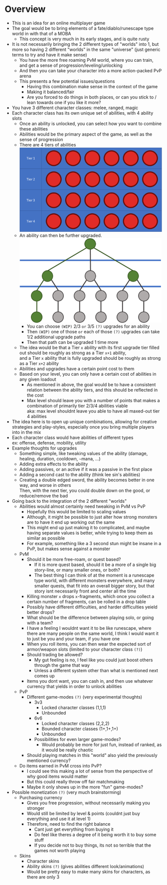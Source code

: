 
# Overview

- This is an idea for an online multiplayer game
- The goal would be to bring elements of a fate/diablo/runescape type world in with that of a MOBA
    - This concept is very much in its early stages, and is quite rusty
- It is not necessarily bringing the 2 different types of "worlds" into 1, but more so having 2 different "worlds" in the same "universe" (just generic terms to try and have it make sense)
    - You have the more free roaming PvM world, where you can train, and get a sense of progression/leveling/unlocking
    - And then you can take your character into a more action-packed PvP arena
    - This presents a few potential issues/questions
        - Having this combination make sense in the context of the game
        - Making it balanced/fair
        - Are you forced to do things in both places, or can you stick to / lean towards one if you like it more?
- You have 3 different character classes: melee, ranged, magic
- Each character class has its own unique set of abilities, with 4 ability slots
    - Once an ability is unlocked, you can select how you want to combine these abilities
    - Abilities would be the primary aspect of the game, as well as the sense of progression
    - There are 4 tiers of abilities  
    ![Ability Tiers](ability-tiers.png)
    - An ability can then be further upgraded.  
    ![Ability Upgrades](ability-upgrades.png)
        - You can choose `(WIP)` 2/3 `or` 3/5 `(?)` upgrades for an ability
        - Then `(WIP)` one of those `or` each of those `(?)` upgrades can take 1/2 additional upgrade paths
        - Then that path can be upgraded 1 time more
    - The idea would be that a Tier `x` ability with its first upgrade tier filled out should be roughly as strong as a Tier `x+1` ability,  
    and a Tier `x` ability that is fully upgraded should be roughly as strong as a Tier `x+2` ability
    - Abilities and upgrades have a certain point cost to them
    - Based on your level, you can only have a certain cost of abilities in any given loadout
        - As mentioned in above, the goal would be to have a consistent relation between the ability tiers, and this should be reflected in the cost
        - Max level should leave you with a number of points that makes a combination of primarily tier 2/3/4 abilities viable  
        aka: max level shouldnt leave you able to have all maxed-out tier 4 abilities
- The idea here is to open up unique combinations, allowing for creative strategies and play-styles, especially once you bring multiple players into in the mix
- Each character class would have abilities of different types  
ex: offense, defense, mobility, utility
- Example thoughts for upgrades
    - Something simple, like tweaking values of the ability (damage, healing, duration, cooldown, `~`mana, ...)
    - Adding extra effects to the ability
    - Adding passives, or an active if it was a passive in the first place
    - Adding a second cast to the ability (think lee sin's abilities)
    - Creating a double edged sword, the ability becomes better in one way, and worse in others  
    Then, with the next tier, you could double down on the good, or reduce/remove the bad
- Going back to the integration of the 2 different "worlds"
    - Abilities would almost certainly need tweaking in PvM vs PvP
        - Hopefully this would be limited to scaling values
        - Although, it might be possible to just alter how strong monsters are to have it end up working out the same
        - This might end up just making it to complicated, and maybe having separate values is better, while trying to keep them as similar as possible
        - For example, something like a 3 second stun might be insane in a PvP, but makes sense against a monster
    - PvM
        - Should it be more free-roam, or quest based?
            - If it is more quest based, should it be a more of a single big story-line, or many smaller ones, or both?
            - The best thing I can think of at the moment is a runescape type world, with different monsters everywhere, and many smaller quests, that fit into an overall bigger story, but that story isnt necessarily front and center all the time
        - Killing monster `x` drops `x`-fragments, which once you collect a certain number of fragments, can be rolled in a drop table
        - Possibly have different difficulties, and harder difficulties yeield better drops?
        - What should be the difference between playing solo, or going with a team?
        - I have a feeling I wouldnt want it to be like runescape, where there are many people on the same world, I think I would want it to just be you and your team, if you have one
        - When you roll items, you can then wear the expected sort of armor/weapon slots (limited to your character class `(?)`)
        - Should trading be allowed?
            - My gut feeling is no, I feel like you could just boost others through the game that way
            - Unless a different system other than what is mentioned next comes up
        - Items you dont want, you can cash in, and then use whatever currency that yields in order to unlock abilities
    - PvP
        - Different game-modes `(?)` (very experimental thoughts)
            - 3v3
                - Locked character classes (1,1,1)
                - Unbounded
            - 6v6
                - Locked character classes (2,2,2)
                - Bounded character classes (1+,1+,1+)
                - Unbounded
            - Possibilities for even larger game-modes?
                - Would probably be more for just fun, instead of ranked, as it would be really chaotic
        - Should playing matches in this "world" also yield the previously mentioned currency?
    - Do items earned in PvM cross into PvP?
        - I could see this making a lot of sense from the perspective of why good items would matter
        - But this could really throw off fair matchmaking
        - Maybe it only shows up in the more "fun" game-modes?
- Possible monetization `(?)` (very much brainstorming)
    - Purchasing currency
        - Gives you free progression, without necessarily making you stronger
        - Would still be limited by level & points (couldnt just buy everything and use it at level 1)
        - Therefore, need to find the right balance
            - Cant just get everything from buying it
            - Do feel like theres a degree of it being worth it to buy some stuff
            - If you decide not to buy things, its not so terrible that the games not worth playing
    - Skins
        - Character skins
        - Ability skins `(?)` (gives abilities different look/animations)
        - Would be pretty easy to make many skins for characters, as there are only 3
